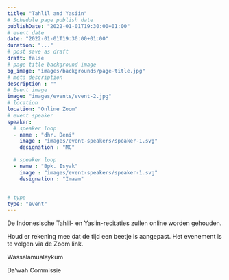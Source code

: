 ```yaml
---
title: "Tahlil and Yasiin"
# Schedule page publish date
publishDate: "2022-01-01T19:30:00+01:00"
# event date
date: "2022-01-01T19:30:00+01:00"
duration: "..."
# post save as draft
draft: false
# page title background image
bg_image: "images/backgrounds/page-title.jpg"
# meta description
description : ""
# Event image
image: "images/events/event-2.jpg"
# location
location: "Online Zoom"
# event speaker
speaker:
  # speaker loop
  - name : "dhr. Deni"
    image : "images/event-speakers/speaker-1.svg"
    designation : "MC"

  # speaker loop
  - name : "Bpk. Isyak"
    image : "images/event-speakers/speaker-1.svg"
    designation : "Imaam"


# type
type: "event"
---
```


De Indonesische Tahlil- en Yasiin-recitaties zullen online worden gehouden.

Houd er rekening mee dat de tijd een beetje is aangepast.
Het evenement is te volgen via de Zoom link.

 

Wassalamualaykum

Da’wah Commissie